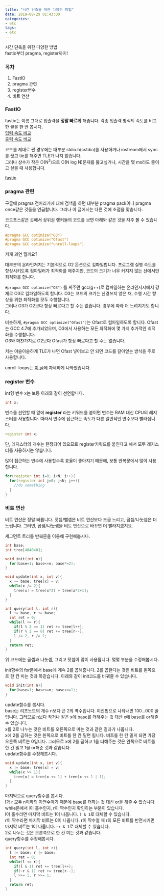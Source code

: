 ```yaml
---
title: "시간 단축을 위한 다양한 방법"
date: 2019-08-29 01:43:00
categories:
- etc
tags:
- etc
---
```


시간 단축을 위한 다양한 방법<br>
fastio부터 pragma, register까지!

### 목차
1. FastIO
2. pragma 관련
3. register변수
4. 비트 연산

### FastIO
fastio는 이름 그대로 입출력을 **정말 빠르게** 해줍니다. 각종 입출력 방식의 속도를 비교한 글을 한 번 봅시다.<br>
[입력 속도 비교](https://www.acmicpc.net/blog/view/56)<br>
[출력 속도 비교](https://www.acmicpc.net/blog/view/57)

코드를 제대로 짠 경우에는 대부분 stdio.h(cstdio)를 사용하거나 iostream에서 sync를 끊고 tie를 해주면 TLE가 나지 않습니다.<br>
그러나 상수가 작은 O(N<sup>2</sup>)으로 O(N log N)문제를 뚫고싶거나, 시간을 몇 ms라도 줄이고 싶을 때 사용합니다.

[fastio](https://github.com/justiceHui/AlgorithmImplement/blob/master/misc/FastInput.cpp)

### pragma 관련
구글에 pragma 전처리기에 대해 검색을 하면 대부분 pragma pack이나 pragma once같은 것들을 언급합니다. 그러나 이 글에서는 다른 것에 초점을 맞춥니다.

코드포스같은 곳에서 상위권 랭커들의 코드를 보면 아래와 같은 것을 자주 볼 수 있습니다.
```cpp
#pragma GCC optimize("O3")
#pragma GCC optimize("Ofast")
#pragma GCC optimize("unroll-loops")
```
저게 과연 뭘까요?

대부분의 온라인저지는 기본적으로 O2 옵션으로 컴파일합니다. 프로그램 실행 속도를 향상시키도록 컴파일러가 최적화를 해주지만, 코드의 크기가 너무 커지지 않는 선에서만 최적화를 합니다.

`#pragma GCC optimize("O3")` 를 써주면 gcc(g++)로 컴파일하는 온라인저지에서 강제로 O3로 컴파일하도록 합니다. O3는 코드의 크기는 신경쓰지 않은 채, 수행 시간 향상을 위한 최적화를 모두 수행합니다.<bR>
그러나 O3가 O2보다 항상 빠르다고 할 수는 없습니다. 경우에 따라 더 느려지기도 합니다.

비슷하게, `#pragma GCC optimize("Ofast")`는 Ofast로 컴파일하도록 합니다. Ofast는 GCC 4.7에 추가되었으며, O3에서 사용하는 모든 최적화에 몇 가지 추가적인 최적화를 수행합니다.<br>
O3와 마찬가지로 O2보다 Ofast가 항상 빠르다고 할 수는 없습니다.

저는 아슬아슬하게 TLE가 나면 Ofast 넣어보고 안 되면 코드를 갈아엎는 방식을 주로 사용합니다.

unroll-loops는 [이 글](http://z3moon.com/%ED%94%84%EB%A1%9C%EA%B7%B8%EB%9E%98%EB%B0%8D/loop_unrolling)에 자세하게 나와있습니다.

### register 변수
int형 변수 x는 보통 아래와 같이 선언합니다.
```cpp
int x;
```
변수를 선언할 때 앞에 **register** 라는 키워드를 붙이면 변수는 RAM 대신 CPU의 레지스터를 사용합니다. 따라서 변수에 접근하는 속도가 다른 일반적인 변수보다 빨라집니다.
```cpp
register int x;
```
단, 레지스터의 개수는 한정되어 있으므로 register키워드를 붙인다고 해서 모두 레지스터를 사용하지는 않습니다.

많이 접근하는 변수에 사용할수록 효율이 좋아지기 때문에, 보통 반복문에서 많이 사용합니다.
```cpp
for(register int i=0; i<N; i++){
  for(register int j=0; j<N; j++){
    //do something
  }
}
```

### 비트 연산
비트 연산은 정말 빠릅니다. 덧셈/뺄셈은 비트 연산보다 조금 느리고, 곱셈/나눗셈은 더 느립니다. 그러면, 곱셈/나눗셈을 비트 연산으로 바꾸면 더 빨라지겠지요.

세그먼트 트리를 반복문을 이용해 구현해봅시다.
```cpp
int base;
int tree[404040];

void init(int n){
  for(base=1; base<=n; base*=2);
}

void update(int x, int v){
  x += base; tree[x] = v;
  while(x /= 2){
    tree[x] = tree[x*2] + tree[x*2+1];
  }
}

int query(int l, int r){
  l += base, r += base;
  int ret = 0;
  while(l <= r){
    if(l % 2 == 1) ret += tree[l++];
    if(r % 2 == 0) ret += tree[r--];
    l /= 2, r /= 2;
  }
  return ret;
}
```
위 코드에는 곱셈과 나눗셈, 그리고 덧셈이 많이 사용됩니다. 몇몇 부분을 수정해봅시다.

init함수의 for문에서 base에 계속 2를 곱해줍니다. 2를 곱한다는 것은 비트를 왼쪽으로 한 칸 미는 것과 똑같습니다. 아래와 같이 init코드를 바꿔줄 수 있습니다.
```cpp
void init(int n){
  for(base=1; base<=n; base<<=1);
}
```
update함수를 봅시다.<bR>
base는 리프노드의 개수 n보다 큰 2의 멱수입니다. 이진법으로 나타내면 100...000 꼴입니다. 그러므로 n보다 작거나 같은 x에 base를 더해주는 것 대신 x에 base를 or해줄 수 있습니다.<br>
x를 2로 나누는 것은 비트를 오른쪽으로 미는 것과 같은 결과가 나옵니다.<br>
x에 2를 곱하는 것은 왼쪽으로 비트를 한 칸 밀면 됩니다. 비트를 한 칸 밀게 되면 가장 오른쪽 비트는 0입니다. 그러므로 x에 2를 곱하고 1을 더해주는 것은 왼쪽으로 비트를 한 칸 밀고 1을 or해준 것과 같습니다.<br>
update함수를 수정해봅시다.
```cpp
void update(int x, int v){
  x |= base; tree[x] = v;
  while(x >> 1){
    tree[x] = tree[x << 1] + tree[x << 1 | 1];
  }
}
```
마지막으로 query함수를 봅시다.<br>
l과 r 모두 n이하의 자연수이기 때문에 base를 더하는 것 대신 or을 해줄 수 있습니다.<br>
while문에서 l이 홀수인지, r이 짝수인지 확인하는 부분이 있습니다.<br>
l이 홀수라면 마지막 비트는 1이 나옵니다. `l & 1`로 대체할 수 있습니다.<br>
r이 짝수라면 마지막 비트는 0이 나옵니다. r이 짝수일 때 r의 모든 비트를 반전시키면 마지막 비트는 1이 나옵니다. `~r & 1`로 대체할 수 있습니다.<br>
2로 나누는 것은 오른쪽으로 한 칸 미는 것과 같습니다.<br>
query함수를 수정해봅시다.
```cpp
int query(int l, int r){
  l |= base; r |= base;
  int ret = 0;
  while(l <= r){
    if(l & 1) ret += tree[l++];
    if(~r & 1) ret += tree[r--];
    l >>= 1, r >>= 1;
  }
  return ret;
}
```
